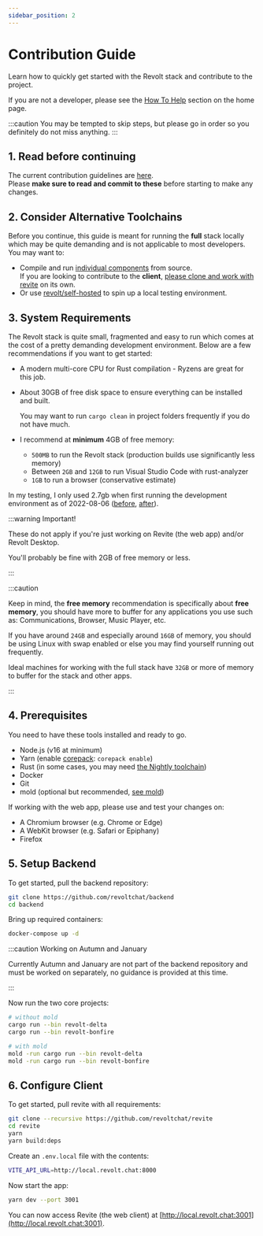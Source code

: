 ```yaml
---
sidebar_position: 2
---
```


# Contribution Guide

Learn how to quickly get started with the Revolt stack and contribute to the project.

If you are not a developer, please see the [How To Help](/#how-to-help) section on the home page.

:::caution
You may be tempted to skip steps, but please go in order so you definitely do not miss anything.
:::

## 1. Read before continuing

The current contribution guidelines are [here](https://github.com/revoltchat/revolt/discussions/282#discussion-3777997).<br/>Please **make sure to read and commit to these** before starting to make any changes.

## 2. Consider Alternative Toolchains

Before you continue, this guide is meant for running the **full** stack locally which may be quite demanding and is not applicable to most developers. You may want to:
- Compile and run [individual components](https://github.com/revoltchat) from source.<br/>If you are looking to contribute to the **client**, [please clone and work with revite](https://github.com/revoltchat/revite) on its own.
- Or use [revolt/self-hosted](https://github.com/revoltchat/self-hosted) to spin up a local testing environment.

## 3. System Requirements

The Revolt stack is quite small, fragmented and easy to run which comes at the cost of a pretty demanding development environment. Below are a few recommendations if you want to get started:

- A modern multi-core CPU for Rust compilation - Ryzens are great for this job.
- About 30GB of free disk space to ensure everything can be installed and built.

  You may want to run `cargo clean` in project folders frequently if you do not have much.
- I recommend at **minimum** 4GB of free memory:
  - `500MB` to run the Revolt stack (production builds use significantly less memory)
  - Between `2GB` and `12GB` to run Visual Studio Code with rust-analyzer
  - `1GB` to run a browser (conservative estimate)

In my testing, I only used 2.7gb when first running the development environment as of 2022-08-06 ([before](https://autumn.revolt.chat/attachments/y9HRls2A7KlTbcWOAzBKoT-24CCNs1-yg5-Oqo7quL/image.png), [after](https://autumn.revolt.chat/attachments/lDRJGnmD9tEXqEc2Yuz-2vVZc9qfPC4YD80Qa1zQbQ/image.png)).

:::warning Important!

These do not apply if you're just working on Revite (the web app) and/or Revolt Desktop.

You'll probably be fine with 2GB of free memory or less.

:::

:::caution

Keep in mind, the **free memory** recommendation is specifically about **free memory**, you should have more to buffer for any applications you use such as: Communications, Browser, Music Player, etc.

If you have around `24GB` and especially around `16GB` of memory, you should be using Linux with swap enabled or else you may find yourself running out frequently.

Ideal machines for working with the full stack have `32GB` or more of memory to buffer for the stack and other apps.

:::

## 4. Prerequisites

You need to have these tools installed and ready to go.

- Node.js (v16 at minimum)
- Yarn (enable [corepack](https://nodejs.org/api/corepack.html#enabling-the-feature): `corepack enable`)
- Rust (in some cases, you may need [the Nightly toolchain](https://rust-lang.github.io/rustup/concepts/channels.html#working-with-nightly-rust))
- Docker
- Git
- mold (optional but recommended, [see mold](https://github.com/rui314/mold))

If working with the web app, please use and test your changes on:
- A Chromium browser (e.g. Chrome or Edge)
- A WebKit browser (e.g. Safari or Epiphany)
- Firefox

## 5. Setup Backend

To get started, pull the backend repository:

```bash
git clone https://github.com/revoltchat/backend
cd backend
```

Bring up required containers:

```bash
docker-compose up -d
```

:::caution Working on Autumn and January

Currently Autumn and January are not part of the backend repository and must be worked on separately, no guidance is provided at this time.

:::

Now run the two core projects:

```bash
# without mold
cargo run --bin revolt-delta
cargo run --bin revolt-bonfire

# with mold
mold -run cargo run --bin revolt-delta
mold -run cargo run --bin revolt-bonfire
```

## 6. Configure Client

To get started, pull revite with all requirements:

```bash
git clone --recursive https://github.com/revoltchat/revite
cd revite
yarn
yarn build:deps
```

Create an `.env.local` file with the contents:

```bash
VITE_API_URL=http://local.revolt.chat:8000
```

Now start the app:

```bash
yarn dev --port 3001
```

You can now access Revite (the web client) at [http://local.revolt.chat:3001](http://local.revolt.chat:3001).
